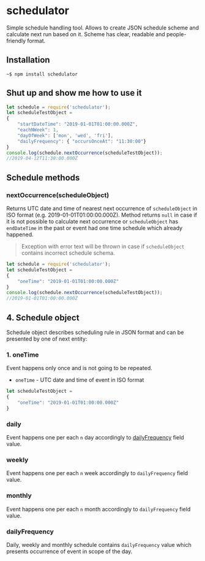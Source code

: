 # schedulator
Simple schedule handling tool. Allows to create JSON schedule scheme and calculate next run based on it. Scheme has clear, readable and people-friendly format.
## Installation
`~$ npm install schedulator`
## Shut up and show me how to use it
```javascript
let schedule = require('schedulator');
let scheduleTestObject = 
{
    "startDateTime": "2019-01-01T01:00:00.000Z",
    "eachNWeek": 1,
    "dayOfWeek": ['mon', 'wed', 'fri'],
    "dailyFrequency": { "occursOnceAt": "11:30:00"}
}
console.log(schedule.nextOccurrence(scheduleTestObject));
//2019-04-12T11:30:00.000Z
```
## Schedule methods
### nextOccurrence(scheduleObject)
Returns UTC date and time of nearest next occurrence of `scheduleObject` in ISO format (e.g. 2019-01-01T01:00:00.000Z). Method returns `null` in case if it is not possible to calculate next occurrence or `scheduleObject` has `endDateTime` in the past or event had one time schedule which already happened.
> Exception with error text will be thrown in case if `scheduleObject` contains incorrect schedule schema.
```javascript
let schedule = require('schedulator');
let scheduleTestObject = 
{
    "oneTime": "2019-01-01T01:00:00.000Z"
}
console.log(schedule.nextOccurrence(scheduleTestObject));
//2019-01-01T01:00:00.000Z
```
## 4. Schedule object
Schedule object describes scheduling rule in JSON format and can be presented by one of next entity:
### 1. oneTime
Event happens only once and is not going to be repeated.

 - `oneTime` - UTC date and time of event in ISO format

```javascript
let scheduleTestObject = 
{ 
    "oneTime": "2019-01-01T01:00:00.000Z"
}
```
### daily
Event happens one per each `n` day accordingly to [dailyFrequency](#dailyFrequency) field value.
### weekly
Event happens one per each `n` week accordingly to `dailyFrequency` field value.
### monthly
Event happens one per each `n` month accordingly to `dailyFrequency` field value.
### dailyFrequency
Daily, weekly and monthly schedule contains `dailyFrequency` value which presents occurrence of event in scope of the day.